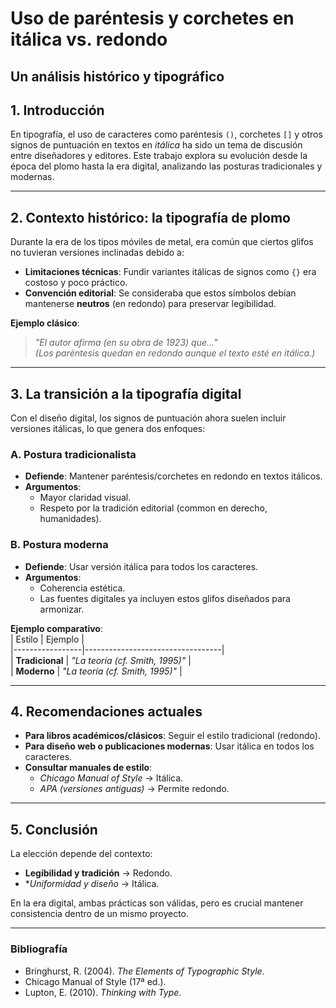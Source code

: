# Uso de paréntesis y corchetes en itálica vs. redondo

## Un análisis histórico y tipográfico  


## 1. Introducción  
En tipografía, el uso de caracteres como paréntesis `()`, corchetes `[]` y otros signos de puntuación en textos en *itálica* ha sido un tema de discusión entre diseñadores y editores. Este trabajo explora su evolución desde la época del plomo hasta la era digital, analizando las posturas tradicionales y modernas.  

---

## 2. Contexto histórico: la tipografía de plomo  
Durante la era de los tipos móviles de metal, era común que ciertos glifos no tuvieran versiones inclinadas debido a:  

- **Limitaciones técnicas**: Fundir variantes itálicas de signos como `{}` era costoso y poco práctico.  
- **Convención editorial**: Se consideraba que estos símbolos debían mantenerse **neutros** (en redondo) para preservar legibilidad.  

**Ejemplo clásico**:  
> *"El autor afirma (en su obra de 1923) que…"*  
*(Los paréntesis quedan en redondo aunque el texto esté en itálica.)*  

---

## 3. La transición a la tipografía digital  
Con el diseño digital, los signos de puntuación ahora suelen incluir versiones itálicas, lo que genera dos enfoques:  

### **A. Postura tradicionalista**  
- **Defiende**: Mantener paréntesis/corchetes en redondo en textos itálicos.  
- **Argumentos**:  
  - Mayor claridad visual.  
  - Respeto por la tradición editorial (common en derecho, humanidades).  

### **B. Postura moderna**  
- **Defiende**: Usar versión itálica para todos los caracteres.  
- **Argumentos**:  
  - Coherencia estética.  
  - Las fuentes digitales ya incluyen estos glifos diseñados para armonizar.  

**Ejemplo comparativo**:  
| Estilo          | Ejemplo                          |  
|-----------------|----------------------------------|  
| **Tradicional** | *"La teoría (cf. Smith, 1995)"*  |  
| **Moderno**     | *"La teoría (*cf. Smith, 1995*)"* |  

---

## 4. Recomendaciones actuales  
- **Para libros académicos/clásicos**: Seguir el estilo tradicional (redondo).  
- **Para diseño web o publicaciones modernas**: Usar itálica en todos los caracteres.  
- **Consultar manuales de estilo**:  
  - *Chicago Manual of Style* → Itálica.  
  - *APA (versiones antiguas)* → Permite redondo.  

---

## 5. Conclusión  
La elección depende del contexto:  
- **Legibilidad y tradición** → Redondo.  
- **Uniformidad y diseño* → Itálica.  

En la era digital, ambas prácticas son válidas, pero es crucial mantener consistencia dentro de un mismo proyecto.  

---  

### Bibliografía  
- Bringhurst, R. (2004). *The Elements of Typographic Style*.  
- Chicago Manual of Style (17ª ed.).  
- Lupton, E. (2010). *Thinking with Type*.  